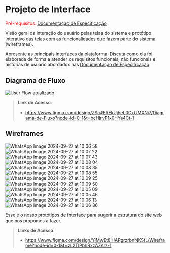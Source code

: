 
# Projeto de Interface

<span style="color:red">Pré-requisitos: <a href="2-Especificação do Projeto.md"> Documentação de Especificação</a></span>

Visão geral da interação do usuário pelas telas do sistema e protótipo interativo das telas com as funcionalidades que fazem parte do sistema (wireframes).

 Apresente as principais interfaces da plataforma. Discuta como ela foi elaborada de forma a atender os requisitos funcionais, não funcionais e histórias de usuário abordados nas <a href="2-Especificação do Projeto.md"> Documentação de Especificação</a>.

## Diagrama de Fluxo

![User Flow atualizado](https://github.com/user-attachments/assets/beafa882-5b90-4d9b-abeb-e25f857f1c5f)




> **Link de Acesso**:
> - https://www.figma.com/design/ZSaJEAEkUjheL0CxUMXNi7/Diagrama-de-Fluxo?node-id=0-1&t=bcHjrvP1x0HYa4Ct-1

## Wireframes

![WhatsApp Image 2024-09-27 at 10 06 58](https://github.com/user-attachments/assets/634fd11b-3c9a-4108-935a-137a342969e2)
![WhatsApp Image 2024-09-27 at 10 07 22](https://github.com/user-attachments/assets/40af52f0-b504-4a93-b642-cc9ce3b55565)
![WhatsApp Image 2024-09-27 at 10 07 43](https://github.com/user-attachments/assets/b9b55886-7c52-4bc9-aa52-ba8219614b51)
![WhatsApp Image 2024-09-27 at 10 08 04](https://github.com/user-attachments/assets/34f5ea69-f4e8-4b98-a878-c7f59c5c563a)
![WhatsApp Image 2024-09-27 at 10 08 35](https://github.com/user-attachments/assets/1ade9ee8-fff3-4f31-bff2-f615112e3216)
![WhatsApp Image 2024-09-27 at 10 08 55](https://github.com/user-attachments/assets/8cf3e896-ad08-4648-b288-2b63eb08cbef)
![WhatsApp Image 2024-09-27 at 10 09 25](https://github.com/user-attachments/assets/64f29cd9-4568-43c3-b115-900078d2272e)
![WhatsApp Image 2024-09-27 at 10 09 50](https://github.com/user-attachments/assets/d84cb5a8-2c1f-4e77-8a7a-d9684e8c85ab)
![WhatsApp Image 2024-09-27 at 10 05 09](https://github.com/user-attachments/assets/c9c5f3e5-74c1-4bbb-84f4-d0c003f03248)
![WhatsApp Image 2024-09-27 at 10 05 46](https://github.com/user-attachments/assets/7d26b129-bf31-4c3b-aad0-fbafca6e310c)
![WhatsApp Image 2024-09-27 at 10 06 13](https://github.com/user-attachments/assets/5db13ddd-0e2b-435d-9de5-e7b083f74a8c)
![WhatsApp Image 2024-09-27 at 10 06 36](https://github.com/user-attachments/assets/fb0349f7-c100-4e82-9b21-9170033ed6e0)





Esse é o nosso protótipos de interface para sugerir a estrutura do site web que nos propomos a fazer. 
 
> **Links de Acesso**:
> - https://www.figma.com/design/YiMwEt8iHAPgrzrbnNKSfL/Wireframe?node-id=0-1&t=zL2TIPbhRxzAZsrz-1
